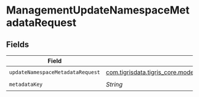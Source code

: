 # ManagementUpdateNamespaceMetadataRequest


## Fields

| Field                                                                                                                            | Type                                                                                                                             | Required                                                                                                                         | Description                                                                                                                      |
| -------------------------------------------------------------------------------------------------------------------------------- | -------------------------------------------------------------------------------------------------------------------------------- | -------------------------------------------------------------------------------------------------------------------------------- | -------------------------------------------------------------------------------------------------------------------------------- |
| `updateNamespaceMetadataRequest`                                                                                                 | [com.tigrisdata.tigris_core.models.shared.UpdateNamespaceMetadataRequest](../../models/shared/UpdateNamespaceMetadataRequest.md) | :heavy_check_mark:                                                                                                               | N/A                                                                                                                              |
| `metadataKey`                                                                                                                    | *String*                                                                                                                         | :heavy_check_mark:                                                                                                               | N/A                                                                                                                              |